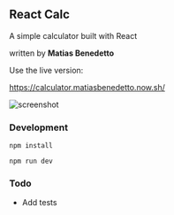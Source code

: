 ## React Calc
A simple calculator built with React

written by **Matias Benedetto**

Use the live version:

https://calculator.matiasbenedetto.now.sh/

![screenshot](https://user-images.githubusercontent.com/1310626/84337406-d4e94b80-ab6f-11ea-9158-ced37c586124.gif)


### Development
`npm install`

`npm run dev`


### Todo
- Add tests

